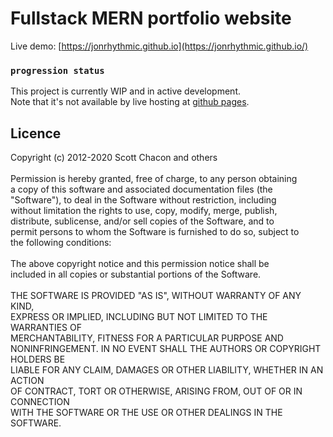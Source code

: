 # Fullstack MERN portfolio website 

Live demo: [https://jonrhythmic.github.io](https://jonrhythmic.github.io/)

### `progression status`

This project is currently WIP and in active development.\
Note that it's not available by live hosting at [github pages](https://jonrhythmic.github.com).

## Licence

Copyright (c) 2012-2020 Scott Chacon and others\
\
Permission is hereby granted, free of charge, to any person obtaining\
a copy of this software and associated documentation files (the\
"Software"), to deal in the Software without restriction, including\
without limitation the rights to use, copy, modify, merge, publish,\
distribute, sublicense, and/or sell copies of the Software, and to\
permit persons to whom the Software is furnished to do so, subject to\
the following conditions:\
\
The above copyright notice and this permission notice shall be\
included in all copies or substantial portions of the Software.\
\
THE SOFTWARE IS PROVIDED "AS IS", WITHOUT WARRANTY OF ANY KIND,\
EXPRESS OR IMPLIED, INCLUDING BUT NOT LIMITED TO THE WARRANTIES OF\
MERCHANTABILITY, FITNESS FOR A PARTICULAR PURPOSE AND\
NONINFRINGEMENT. IN NO EVENT SHALL THE AUTHORS OR COPYRIGHT HOLDERS BE\
LIABLE FOR ANY CLAIM, DAMAGES OR OTHER LIABILITY, WHETHER IN AN ACTION\
OF CONTRACT, TORT OR OTHERWISE, ARISING FROM, OUT OF OR IN CONNECTION\
WITH THE SOFTWARE OR THE USE OR OTHER DEALINGS IN THE SOFTWARE.
